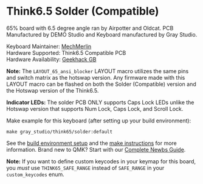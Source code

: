 # Think6.5 Solder (Compatible)

65% board with 6.5 degree angle ran by Airpotter and Oldcat. PCB Manufactured by DEMO Studio and Keyboard manufactured by Gray Studio.

Keyboard Maintainer: [MechMerlin](https://github.com/mechmerlin)  
Hardware Supported: Think6.5 Compatible PCB  
Hardware Availability: [Geekhack GB](https://geekhack.org/index.php?topic=100166.0)

**Note:** The `LAYOUT_65_ansi_blocker` LAYOUT macro utilizes the same pins and switch matrix as the hotswap version. Any firmware made with this LAYOUT macro can be flashed on both the Solder (Compatible) version and the Hotswap version of the Think6.5.  

**Indicator LEDs:** The solder PCB ONLY supports Caps Lock LEDs unlike the Hotswap version that supports Num Lock, Caps Lock, and Scroll Lock.  

Make example for this keyboard (after setting up your build environment):

    make gray_studio/think65/solder:default

See the [build environment setup](https://docs.qmk.fm/#/getting_started_build_tools) and the [make instructions](https://docs.qmk.fm/#/getting_started_make_guide) for more information. Brand new to QMK? Start with our [Complete Newbs Guide](https://docs.qmk.fm/#/newbs).

**Note:** If you want to define custom keycodes in your keymap for this board, you _must_ use `THINK65_SAFE_RANGE` instead of `SAFE_RANGE` in your `custom_keycodes` enum.
